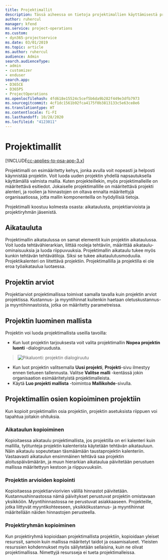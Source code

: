 ```yaml
---
title: Projektimallit
description: Tässä aiheessa on tietoja projektimallien käyttämisestä projektien nopeaan määrittämiseen.
author: ruhercul
manager: kfend
ms.service: project-operations
ms.custom:
- dyn365-projectservice
ms.date: 03/01/2019
ms.topic: article
ms.author: ruhercul
audience: Admin
search.audienceType:
- admin
- customizer
- enduser
search.app:
- D365CE
- D365PS
- ProjectOperations
ms.openlocfilehash: 4fd618e15524c5cef5b6da9b282f449e3dfb7973
ms.sourcegitcommit: 4cf1dc1561b92fca4175f0b3813133c5e63ce8e6
ms.translationtype: HT
ms.contentlocale: fi-FI
ms.lasthandoff: 10/28/2020
ms.locfileid: "4123011"
---
```

# <a name="project-templates"></a>Projektimallit 

[!INCLUDE[cc-applies-to-psa-app-3.x](../includes/cc-applies-to-psa-app-3x.md)]

Projektimalli on esimääritetty kehys, jonka avulla voit nopeasti ja helposti käynnistää projektin. Voit luoda uuden projektin yhdellä napsautuksella käyttämällä valmista mallia. Kuten projekteillekin, myös projektimalleille on määritettävä esitiedot. Jokaiselle projektimallille on määritettävä projekti alenteri, ja roolien ja hinnastojen on oltava ennalta määritettyjä organisaatiossa, jotta mallin komponenteilla on hyödyllisiä tietoja.

Projektimalli koostuu kolmesta osasta: aikataulusta, projektiarvioista ja projektiryhmän jäsenistä.

## <a name="schedule"></a>Aikatauluta

Projektimallin aikataulussa on samat elementit kuin projektin aikataulussa. Voit luoda tehtävähierarkian, liittää rooleja tehtäviin, määrittää aikataulu-ominaisuuksia ja luoda riippuvuuksia. Projektimallin aikataulu tukee myös kunkin tehtävän tehtävätiloja. Siksi se tukee aikataulutusmoduulia. Projektikalenteri on liitettävä projektiin. Projektimallilla ja projektilla ei ole eroa työaikataulua luotaessa.

## <a name="project-estimates"></a>Projektin arviot

Projektiarviot projektimallissa toimivat samalla tavalla kuin projektin arviot projektissa. Kustannus- ja myyntihinnat kuitenkin haetaan oletuskustannus- ja myyntihinnastoista, jotka on määritetty parametreissa.

## <a name="creating-a-project-from-a-template"></a>Projektin luominen mallista
 
Projektin voi luoda projektimallista useilla tavoilla:

- Kun luot projektin tarjouksesta voit valita projektimallin **Nopea projektin luonti** -dialogiruudusta.

> ![Pikaluonti: projektin dialogiruutu](media/project-11.png)

- Kun luot projektin valitsemalla **Uusi projekti**, **Projekti**-sivu ilmestyy ennen tietueen tallennusta. Valitse **Valitse malli** -kentässä jokin organisaation esimääritetyistä projektimalleista.
- Käytä **Luo projekti mallista** -toimintoa **Mallikohde**-sivulla.

## <a name="copying-components-of-template-to-project"></a>Projektimallin osien kopioiminen projektiin

Kun kopioit projektimallin osia projektiin, projektin asetuksista riippuen voi tapahtua joitakin ohituksia.

### <a name="copying-the-schedule"></a>Aikataulun kopioiminen

Kopioitaessa aikataulu projektimallista, jos projektilla on eri kalenteri kuin mallilla, työtunteja projektin kalenterista käytetään tehtävän aikatauluun. Näin aikataulu sopeutetaan täsmäämään taustaprojektin kalenteriin. Vastaavasti aikataulun ensimmäinen tehtävä saa projektin aloituspäivämäärän, ja muun hierarkian aikataulua päivitetään perustuen mallissa määritettyyn kestoon ja riippuvuuksiin. 

### <a name="copying-project-estimates"></a>Projektin arvioiden kopiointi 

Kopioitaessa projektiarviorivien välillä hinnastot päivitetään. Kustannushinnastossa nämä päivitykset perustuvat projektin omistavaan yksikköön. Myyntihinnastossa ne perustuvat asiakkaaseen. Projekteille, jotka liittyvät myyntikohteeseen, yksikkökustannus- ja myyntihinnat määritellään näiden hinnastojen perusteella.

### <a name="copying-a-project-team"></a>Projektiryhmän kopioiminen

Kun projektiryhmä kopioidaan projektimallista projektiin, kopioidaan yleiset resurssit, samoin kuin mallissa määritetyt taidot ja osaamisalueet. Yleisten resurssien kohdennukset myös säilytetään sellaisina, kuin ne olivat projektimallissa. Nimettyjä resursseja ei tueta projektimalleissa.
